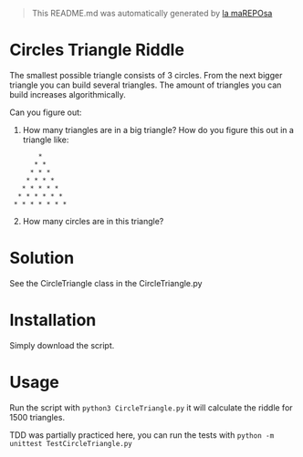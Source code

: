 > This README.md was automatically generated by [la maREPOsa](https://github.com/RichStone/mareposa)

# Circles Triangle Riddle

The smallest possible triangle consists of 3 circles.
From the next bigger triangle you can build several triangles.
The amount of triangles you can build increases algorithmically.

Can you figure out:  
1. How many triangles are in a big triangle? How do you figure this out in a triangle like:

```
       *  
      * *  
     * * *  
    * * * *  
   * * * * *  
  * * * * * *  
 * * * * * * *  
```

2. How many circles are in this triangle?

# Solution
See the CircleTriangle class in the CircleTriangle.py

# Installation

Simply download the script.


# Usage

Run the script with `python3 CircleTriangle.py` it will calculate the riddle
for 1500 triangles.

TDD was partially practiced here, you can run the tests with `python -m unittest TestCircleTriangle.py`
